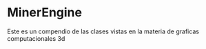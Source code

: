 # MinerEngine
Este es un compendio de las clases vistas en la materia de graficas computacionales 3d 
